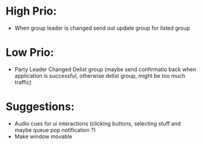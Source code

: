 # High Prio:
* When group leader is changed send out update group for listed group

# Low Prio:

* Party Leader Changed Delist group (maybe send confirmatio back when application is successful, otherwise delist group, might be too much traffic)

# Suggestions:

* Audio cues for ui interactions (clicking buttons, selecting stuff and maybe queue pop notification ?)
* Make window movable
